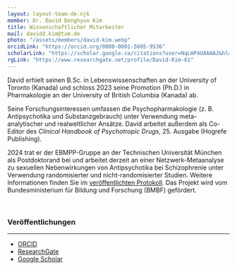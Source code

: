 ```yaml
---
layout: layout-team-de.njk
member: Dr. David Donghyun Kim
title: Wissenschaftlicher Mitarbeiter
mail: davidd.kim@tum.de
photo: "/assets/members/david-kim.webp"
orcidLink: "https://orcid.org/0000-0001-5605-9536"
scholarLink: "https://scholar.google.ca/citations?user=NqLHP4UAAAAJ&hl=en"
rgLink: "https://www.researchgate.net/profile/David-Kim-61"
---
```


David erhielt seinen B.Sc. in Lebenswissenschaften an der University of Toronto (Kanada) und schloss 2023 seine Promotion (Ph.D.) in Pharmakologie an der University of British Columbia (Kanada) ab.

Seine Forschungsinteressen umfassen die Psychopharmakologie (z. B. Antipsychotika und Substanzgebrauch) unter Verwendung meta-analytischer und realweltlicher Ansätze. David arbeitet außerdem als Co-Editor des *Clinical Handbook of Psychotropic Drugs*, 25. Ausgabe (Hogrefe Publishing).

2024 trat er der EBMPP-Gruppe an der Technischen Universität München als Postdoktorand bei und arbeitet derzeit an einer Netzwerk-Metaanalyse zu sexuellen Nebenwirkungen von Antipsychotika bei Schizophrenie unter Verwendung randomisierter und nicht-randomisierter Studien. Weitere Informationen finden Sie im [veröffentlichten Protokoll](https://doi.org/10.12688/f1000research.154742.1). Das Projekt wird vom Bundesministerium für Bildung und Forschung (BMBF) gefördert.

<br>

### Veröffentlichungen
---

- [ORCID](https://orcid.org/0000-0001-5605-9536)
- [ResearchGate](https://www.researchgate.net/profile/David-Kim-61)
- [Google Scholar](https://scholar.google.ca/citations?user=NqLHP4UAAAAJ&hl=en)
